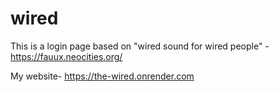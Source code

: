 # wired
This is a login page based on "wired sound for wired people" - https://fauux.neocities.org/

My website- https://the-wired.onrender.com
